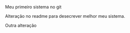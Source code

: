 Meu primeiro sistema no git

Alteração no readme para desecrever melhor meu sistema.

Outra alteração
